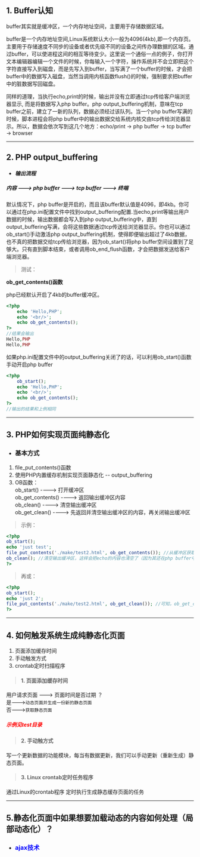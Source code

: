 ## 1. Buffer认知
buffer其实就是缓冲区，一个内存地址空间，主要用于存储数据区域。

buffer是一个内存地址空间,Linux系统默认大小一般为4096(4kb),即一个内存页。主要用于存储速度不同步的设备或者优先级不同的设备之间传办理数据的区域。通过buffer，可以使进程这间的相互等待变少。这里说一个通俗一点的例子，你打开文本编辑器编辑一个文件的时候，你每输入一个字符，操作系统并不会立即把这个字符直接写入到磁盘，而是先写入到buffer，当写满了一个buffer的时候，才会把buffer中的数据写入磁盘，当然当调用内核函数flush()的时候，强制要求把buffer中的脏数据写回磁盘。

同样的道理，当执行echo,print的时候，输出并没有立即通过tcp传给客户端浏览器显示, 而是将数据写入php buffer。php output_buffering机制，意味在tcp buffer之前，建立了一新的队列，数据必须经过该队列。当一个php buffer写满的时候，脚本进程会将php buffer中的输出数据交给系统内核交由tcp传给浏览器显示。所以，数据会依次写到这几个地方：echo/print -> php buffer -> tcp buffer -> browser
* * *
## 2. PHP output_buffering
* #### *输出流程*
  
##### 内容 ---> php buffer ---> tcp buffer ---> 终端

默认情况下，php buffer是开启的，而且该buffer默认值是4096，即4kb。你可以通过在php.ini配置文件中找到output_buffering配置.当echo,print等输出用户数据的时候，输出数据都会写入到php output_buffering中，直到output_buffering写满，会将这些数据通过tcp传送给浏览器显示。你也可以通过ob_start()手动激活php output_buffering机制，使得即便输出超过了4kb数据，也不真的把数据交给tcp传给浏览器，因为ob_start()将php buffer空间设置到了足够大。只有直到脚本结束，或者调用ob_end_flush函数，才会把数据发送给客户端浏览器。

> 测试：

**ob_get_contents()函数**

php已经默认开启了4kb的buffer缓冲区。
```php
<?php
    echo 'Hello,PHP';
    echo '<br/>';
    echo ob_get_contents();
?>
//结果会输出
Hello,PHP
Hello,PHP
```
如果php.ini配置文件中的output_buffering关闭了的话，可以利用ob_start()函数手动开启php buffer
```php
<?php
    ob_start();
    echo 'Hello,PHP';
    echo '<br/>';
    echo ob_get_contents();
?>
//输出的结果和上例相同
```
* * *
## 3. PHP如何实现页面纯静态化
* ### 基本方式
1. file_put_contents()函数
2. 使用PHP内置缓存机制实现页面静态化 -- output_buffering
3. OB函数：  
ob_start()          ---->   打开缓冲区  
ob_get_contents()   ---->   返回输出缓冲区内容  
ob_clean()          ---->   清空输出缓冲区  
ob_get_clean()          ---->   先返回并清空输出缓冲区的内容，再关闭输出缓冲区

> 示例：  
```php
<?php
ob_start();
echo 'just test';
file_put_contents('./make/test2.html', ob_get_contents()); //从缓冲区获取数据，写入html文件。
ob_clean(); //清空输出缓冲区，这样会把echo的内容也清空了（因为其还在php buffer中就给清空了）
?>
```
> 再或：  
```php
<?php
ob_start();
echo 'just 2';
file_put_contents('./make/test2.html', ob_get_clean()); //可知，ob_get_clean() == ob_get_contents() + ob_clean()
?>
```
* * *
## 4. 如何触发系统生成纯静态化页面
 1. 页面添加缓存时间
 2. 手动触发方式
 3. crontab定时扫描程序

> #### 1. 页面添加缓存时间
用户请求页面  ---> 页面时间是否过期 ？  
 是--->`动态页面并生成一份新的静态页面`  
 否--->`获取静态页面`
 
 ##### *<font color=red>示例见test目录</font>*


> #### 2. 手动触方式
写一个更新数据的功能模块，每当有数据更新，我们可以手动更新（重新生成）静态页面。

> #### 3. Linux crontab定时任务程序
通过Linux的crontab程序 定时执行生成静态缓存页面的任务
* * *

## 5.静态化页面中如果想要加载动态的内容如何处理（局部动态化）？
* ### <font color=blue>ajax技术</font>
